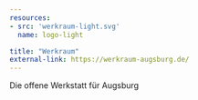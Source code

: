 ```yaml
---
resources:
- src: 'werkraum-light.svg'
  name: logo-light

title: "Werkraum"
external-link: https://werkraum-augsburg.de/
---
```


Die offene Werkstatt für Augsburg

